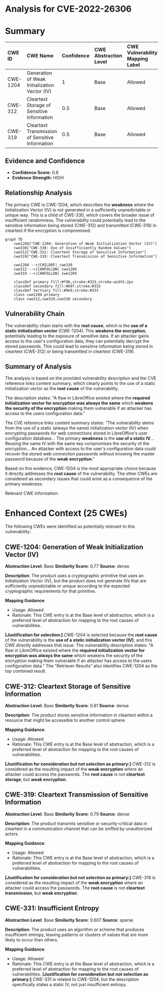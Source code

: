 # Analysis for CVE-2022-26306

# Summary
| CWE ID    | CWE Name                                          | Confidence | CWE Abstraction Level | CWE Vulnerability Mapping Label | CWE-Vulnerability Mapping Notes |
| :-------- | :------------------------------------------------ | :--------- | :-------------------- | :------------------------------ | :------------------------------ |
| CWE-1204 | Generation of Weak Initialization Vector (IV) | 1          | Base                  | Allowed                         | Primary CWE                     |
| CWE-312 | Cleartext Storage of Sensitive Information | 0.5         | Base                  | Allowed                         | Secondary Candidate             |
| CWE-319 | Cleartext Transmission of Sensitive Information | 0.5         | Base                  | Allowed                         | Secondary Candidate             |

## Evidence and Confidence

*   **Confidence Score:** 0.8
*   **Evidence Strength:** HIGH

## Relationship Analysis
The primary CWE is CWE-1204, which describes the **weakness** where the Initialization Vector (IV) is not generated in a sufficiently unpredictable or unique way. This is a child of CWE-330, which covers the broader issue of insufficient randomness. The vulnerability could potentially lead to the sensitive information being stored (CWE-312) and transmitted (CWE-319) in cleartext if the encryption is compromised.

```mermaid
graph TD
    cwe1204["CWE-1204: Generation of Weak Initialization Vector (IV)"]
    cwe330["CWE-330: Use of Insufficiently Random Values"]
    cwe312["CWE-312: Cleartext Storage of Sensitive Information"]
    cwe319["CWE-319: Cleartext Transmission of Sensitive Information"]

    cwe1204 -->|CHILDOF| cwe330
    cwe312 -->|CANFOLLOW| cwe1204
    cwe319 -->|CANFOLLOW| cwe1204
    
    classDef primary fill:#f96,stroke:#333,stroke-width:2px
    classDef secondary fill:#69f,stroke:#333
    classDef tertiary fill:#9e9,stroke:#333
    class cwe1204 primary
    class cwe312,cwe319,cwe330 secondary
```

## Vulnerability Chain
The vulnerability chain starts with the **root cause**, which is the **use of a static initialization vector** (CWE-1204). This **weakens the encryption**, potentially leading to the exposure of sensitive data. If an attacker gains access to the user's configuration data, they can potentially decrypt the stored passwords. This could lead to sensitive information being stored in cleartext (CWE-312) or being transmitted in cleartext (CWE-319).

## Summary of Analysis
The analysis is based on the provided vulnerability description and the CVE reference links content summary, which clearly points to the use of a static initialization vector as the **root cause** of the vulnerability.

The description states: "A flaw in LibreOffice existed where the **required initialization vector for encryption was always the same** which **weakens the security of the encryption** making them vulnerable if an attacker has access to the users configuration data."

The CVE reference links content summary states: "The vulnerability stems from the use of a static (always the same) initialization vector (IV) when encrypting passwords for web connections stored in LibreOffice's user configuration database... The primary **weakness** is the **use of a static IV**... Reusing the same IV with the same key compromises the security of the encryption... An attacker with access to the user's configuration data could recover the stored web connection passwords without knowing the master password because of the **weak encryption**."

Based on this evidence, CWE-1204 is the most appropriate choice because it directly addresses the **root cause** of the vulnerability. The other CWEs are considered as secondary issues that could arise as a consequence of the primary weakness.

Relevant CWE Information:

# Enhanced Context (25 CWEs)
The following CWEs were identified as potentially relevant to this vulnerability:

## CWE-1204: Generation of Weak Initialization Vector (IV)
**Abstraction Level**: Base
**Similarity Score**: 0.77
**Source**: dense

**Description**:
The product uses a cryptographic primitive that uses an Initialization
			Vector (IV), but the product does not generate IVs that are
			sufficiently unpredictable or unique according to the expected
			cryptographic requirements for that primitive.
			

**Mapping Guidance**:
- Usage: Allowed
- Rationale: This CWE entry is at the Base level of abstraction, which is a preferred level of abstraction for mapping to the root causes of vulnerabilities.

**[Justification for selection:]**
CWE-1204 is selected because the **root cause** of the vulnerability is the **use of a static initialization vector (IV)**, and this CWE directly addresses that issue. The vulnerability description states: "A flaw in LibreOffice existed where the **required initialization vector for encryption was always the same** which weakens the security of the encryption making them vulnerable if an attacker has access to the users configuration data." The "Retriever Results" also identifies CWE-1204 as the top combined result.

## CWE-312: Cleartext Storage of Sensitive Information
**Abstraction Level**: Base
**Similarity Score**: 0.81
**Source**: dense

**Description**:
The product stores sensitive information in cleartext within a resource that might be accessible to another control sphere.

**Mapping Guidance**:
- Usage: Allowed
- Rationale: This CWE entry is at the Base level of abstraction, which is a preferred level of abstraction for mapping to the root causes of vulnerabilities.

**[Justification for consideration but not selection as primary:]**
CWE-312 is considered as the resulting impact of the **weak encryption** where an attacker could access the passwords. The **root cause** is not **cleartext storage**, but **weak encryption**.

## CWE-319: Cleartext Transmission of Sensitive Information
**Abstraction Level**: Base
**Similarity Score**: 0.79
**Source**: dense

**Description**:
The product transmits sensitive or security-critical data in cleartext in a communication channel that can be sniffed by unauthorized actors.

**Mapping Guidance**:
- Usage: Allowed
- Rationale: This CWE entry is at the Base level of abstraction, which is a preferred level of abstraction for mapping to the root causes of vulnerabilities.

**[Justification for consideration but not selection as primary:]**
CWE-319 is considered as the resulting impact of the **weak encryption** where an attacker could access the passwords. The **root cause** is not **cleartext transmission**, but **weak encryption**.

## CWE-331: Insufficient Entropy
**Abstraction Level**: Base
**Similarity Score**: 0.607
**Source**: sparse

**Description**:
The product uses an algorithm or scheme that produces insufficient entropy, leaving patterns or clusters of values that are more likely to occur than others.

**Mapping Guidance**:
- Usage: Allowed
- Rationale: This CWE entry is at the Base level of abstraction, which is a preferred level of abstraction for mapping to the root causes of vulnerabilities.
**[Justification for consideration but not selection as primary:]**
CWE-331 is related to CWE-1204, but the description specifically states a static IV, not just insufficient entropy.